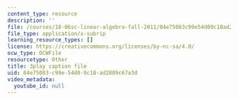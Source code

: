 ```yaml
---
content_type: resource
description: ''
file: /courses/18-06sc-linear-algebra-fall-2011/04e75083c99e54d09c18ad2809c67a3d_YzZUIYRCE38.vtt
file_type: application/x-subrip
learning_resource_types: []
license: https://creativecommons.org/licenses/by-nc-sa/4.0/
ocw_type: OCWFile
resourcetype: Other
title: 3play caption file
uid: 04e75083-c99e-54d0-9c18-ad2809c67a3d
video_metadata:
  youtube_id: null
---
```

